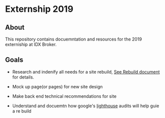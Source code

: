 # Externship 2019


## About

This repository contains docuemntation and resources for the 2019 externiship at IDX Broker. 

## Goals

* Research and indenify all needs for a site rebuild, [See Rebuild document](/Rebuild.md) for details.

* Mock up page(or pages) for new site design

* Make back end technical recommendations for site

* Understand and docuemtn how google's [lighthouse](https://developers.google.com/web/tools/lighthouse/) audits will help guie a re build

